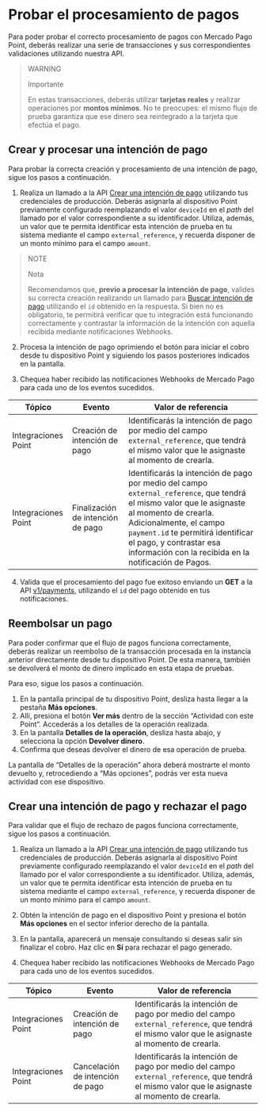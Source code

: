# Probar el procesamiento de pagos

Para poder probar el correcto procesamiento de pagos con Mercado Pago Point, deberás realizar una serie de transacciones y sus correspondientes validaciones utilizando nuestra API. 

> WARNING
>
> Importante
>
> En estas transacciones, deberás utilizar **tarjetas reales** y realizar operaciones por **montos mínimos**. No te preocupes: el mismo flujo de prueba garantiza que ese dinero sea reintegrado a la tarjeta que efectúa el pago.

## Crear y procesar una intención de pago

Para probar la correcta creación y procesamiento de una intención de pago, sigue los pasos a continuación.

1. Realiza un llamado a la API [Crear una intención de pago](/developers/es/reference/integrations_api_paymentintent_mlb/_point_integration-api_devices_deviceid_payment-intents/post) utilizando tus credenciales de producción. Deberás asignarla al dispositivo Point previamente configurado reemplazando el valor `deviceId` en el *path* del llamado por el valor correspondiente a su identificador. Utiliza, además, un valor que te permita identificar esta intención de prueba en tu sistema mediante el campo `external_reference`, y recuerda disponer de un monto mínimo para el campo `amount`.

> NOTE
>
> Nota
>
> Recomendamos que, **previo a procesar la intención de pago**, valides su correcta creación realizando un llamado para [Buscar intención de pago](/developers/es/reference/integrations_api/_point_integration-api_payment-intents_paymentintentid/get) utilizando el `id` obtenido en la respuesta. Si bien no es obligatorio, te permitirá verificar que tu integración está funcionando correctamente y contrastar la información de la intención con aquella recibida mediante notificaciones Webhooks.

2. Procesa la intención de pago oprimiendo el botón para iniciar el cobro desde tu dispositivo Point y siguiendo los pasos posteriores indicados en la pantalla.

3. Chequea haber recibido las notificaciones Webhooks de Mercado Pago para cada uno de los eventos sucedidos. 

| Tópico | Evento | Valor de referencia |
|---|---|---|
| Integraciones Point | Creación de intención de pago | Identificarás la intención de pago por medio del campo `external_reference`, que tendrá el mismo valor que le asignaste al momento de crearla. |
| Integraciones Point | Finalización de intención de pago | Identificarás la intención de pago por medio del campo `external_reference`, que tendrá el mismo valor que le asignaste al momento de crearla. Adicionalmente, el campo `payment.id` te permitirá identificar el pago, y contrastar esa información con la recibida en la notificación de Pagos. |

4. Valida que el procesamiento del pago fue exitoso enviando un **GET** a la API [v1/payments](/developers/es/reference/payments/_payments_id/get), utilizando el `id` del pago obtenido en tus notificaciones. 

## Reembolsar un pago

Para poder confirmar que el flujo de pagos funciona correctamente, deberás realizar un reembolso de la transacción procesada en la instancia anterior directamente desde tu dispositivo Point. De esta manera, también se devolverá el monto de dinero implicado en esta etapa de pruebas. 

Para eso,  sigue los pasos a continuación.

1. En la pantalla principal de tu dispositivo Point, desliza hasta llegar a la pestaña **Más opciones**.
2. Allí, presiona el botón **Ver más** dentro de la sección “Actividad con este Point”. Accederás a los detalles de la operación realizada.
3. En la pantalla **Detalles de la operación**, desliza hasta abajo, y selecciona la opción **Devolver dinero**. 
4. Confirma que deseas devolver el dinero de esa operación de prueba.

La pantalla de “Detalles de la operación” ahora deberá mostrarte el monto devuelto y, retrocediendo a “Más opciones”, podrás ver esta nueva actividad con ese dispositivo.


## Crear una intención de pago y rechazar el pago

Para validar que el flujo de rechazo de pagos funciona correctamente, sigue los pasos a continuación.

1. Realiza un llamado a la API [Crear una intención de pago](/developers/es/reference/integrations_api_paymentintent_mlb/_point_integration-api_devices_deviceid_payment-intents/post) utilizando tus credenciales de producción. Deberás asignarla al dispositivo Point previamente configurado reemplazando el valor `deviceId` en el *path* del llamado por el valor correspondiente a su identificador. Utiliza, además, un valor que te permita identificar esta intención de prueba en tu sistema mediante el campo `external_reference`, y recuerda disponer de un monto mínimo para el campo `amount`.

2. Obtén la intención de pago en el dispositivo Point y presiona el botón **Más opciones** en el sector inferior derecho de la pantalla.

3. En la pantalla, aparecerá un mensaje consultando si deseas salir sin finalizar el cobro. Haz clic en **Sí** para rechazar el pago generado. 

4. Chequea haber recibido las notificaciones Webhooks de Mercado Pago para cada uno de los eventos sucedidos. 

| Tópico | Evento | Valor de referencia |
|---|---|---|
| Integraciones Point | Creación de intención de pago | Identificarás la intención de pago por medio del campo `external_reference`, que tendrá el mismo valor que le asignaste al momento de crearla. |
| Integraciones Point | Cancelación de intención de pago | Identificarás la intención de pago por medio del campo `external_reference`, que tendrá el mismo valor que le asignaste al momento de crearla.|



